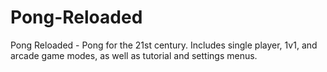# Pong-Reloaded

Pong Reloaded - Pong for the 21st century. Includes single player, 1v1, and arcade game modes, as well as tutorial and settings menus.
